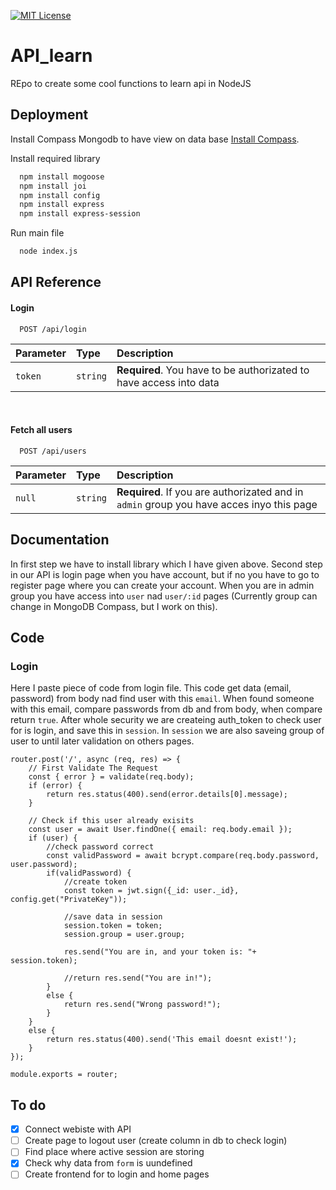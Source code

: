 [![MIT License](https://img.shields.io/badge/License-MIT-green.svg)](https://choosealicense.com/licenses/mit/)

# API_learn

REpo to create some cool functions to learn api in NodeJS


## Deployment

Install Compass Mongodb to have view on data base
[Install Compass](https://www.mongodb.com/try/download/compass).

Install required library

```bash
  npm install mogoose
  npm install joi
  npm install config
  npm install express
  npm install express-session
```

Run main file
```bash
  node index.js
```
## API Reference

#### Login 

```
  POST /api/login
```

| Parameter | Type     | Description                |
| :-------- | :------- | :------------------------- |
| `token`   | `string` | **Required**. You have to be authorizated to have access into data |

</br>


#### Fetch all users

```
  POST /api/users
```

| Parameter | Type     | Description                       |
| :-------- | :------- | :-------------------------------- |
| `null`    | `string` | **Required**. If you are authorizated and in `admin` group you have acces inyo this page |



## Documentation
In first step we have to install library which I have given above.
Second step in our API is login page when you have account, but if no you have to go to register page where you can create your account.
When you are in admin group you have access into `user` nad `user/:id` pages (Currently group can change in MongoDB Compass, but I work on this).


## Code

### Login

Here I paste piece of code from login file. This code get data (email, password) from body nad find user with this `email`.
When found someone with this email, compare passwords from db and from body, when compare return `true`.
After whole security we are createing auth_token to check user for is login, and save this in `session`.
In `session` we are also saveing group of user to until later validation on others pages.

```node
router.post('/', async (req, res) => {
    // First Validate The Request
    const { error } = validate(req.body);
    if (error) {
        return res.status(400).send(error.details[0].message);
    }

    // Check if this user already exisits
    const user = await User.findOne({ email: req.body.email });
    if (user) {
        //check password correct
        const validPassword = await bcrypt.compare(req.body.password, user.password);
        if(validPassword) {
            //create token
            const token = jwt.sign({_id: user._id}, config.get("PrivateKey"));

            //save data in session
            session.token = token;
            session.group = user.group;

            res.send("You are in, and your token is: "+ session.token);

            //return res.send("You are in!");
        }
        else {
            return res.send("Wrong password!");
        }
    } 
    else {
        return res.status(400).send('This email doesnt exist!');
    }
});

module.exports = router;
```

## To do
- [x] Connect webiste with API
- [ ] Create page to logout user (create column in db to check login)
- [ ] Find place where active session are storing
- [x] Check why data from `form` is uundefined 
- [ ] Create frontend for to login and home pages

